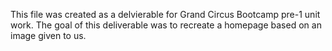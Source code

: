 This file was created as a delvierable for Grand Circus Bootcamp pre-1 unit work. The goal of this deliverable was to
recreate a homepage based on an image given to us.
